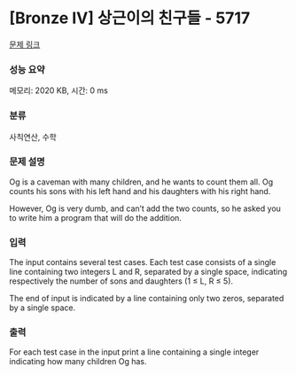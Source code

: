 # [Bronze IV] 상근이의 친구들 - 5717 

[문제 링크](https://www.acmicpc.net/problem/5717) 

### 성능 요약

메모리: 2020 KB, 시간: 0 ms

### 분류

사칙연산, 수학

### 문제 설명

<p>Og is a caveman with many children, and he wants to count them all. Og counts his sons with his left hand and his daughters with his right hand.</p>

<p>However, Og is very dumb, and can’t add the two counts, so he asked you to write him a program that will do the addition.</p>

### 입력 

 <p>The input contains several test cases. Each test case consists of a single line containing two integers L and R, separated by a single space, indicating respectively the number of sons and daughters (1 ≤ L, R ≤ 5).</p>

<p>The end of input is indicated by a line containing only two zeros, separated by a single space.</p>

### 출력 

 <p>For each test case in the input print a line containing a single integer indicating how many children Og has.</p>

